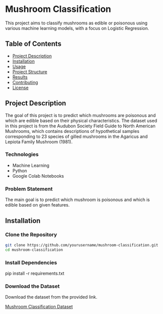 # Mushroom Classification

This project aims to classify mushrooms as edible or poisonous using various machine learning models, with a focus on Logistic Regression.

## Table of Contents
- [Project Description](#project-description)
- [Installation](#installation)
- [Usage](#usage)
- [Project Structure](#project-structure)
- [Results](#results)
- [Contributing](#contributing)
- [License](#license)

## Project Description
The goal of this project is to predict which mushrooms are poisonous and which are edible based on their physical characteristics. The dataset used in this project is from the Audubon Society Field Guide to North American Mushrooms, which contains descriptions of hypothetical samples corresponding to 23 species of gilled mushrooms in the Agaricus and Lepiota Family Mushroom (1981).

### Technologies
- Machine Learning
- Python
- Google Colab Notebooks

### Problem Statement
The main goal is to predict which mushroom is poisonous and which is edible based on given features.

## Installation

### Clone the Repository
```sh
git clone https://github.com/yourusername/mushroom-classification.git
cd mushroom-classification
```

### Install Dependencies
pip install -r requirements.txt

### Download the Dataset
Download the dataset from the provided link.

[Mushroom Classification Dataset](https://www.kaggle.com/uciml/mushroom-classification)
